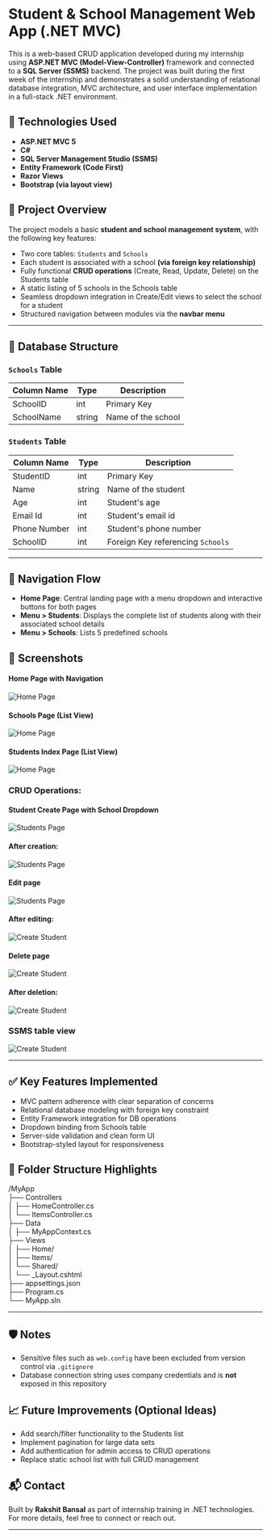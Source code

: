 # Student & School Management Web App (.NET MVC)  
  
This is a web-based CRUD application developed during my internship using **ASP.NET MVC (Model-View-Controller)** framework and connected to a **SQL Server (SSMS)** backend. 
The project was built during the first week of the internship and demonstrates a solid understanding of relational database integration, MVC architecture, and user interface implementation in a full-stack .NET environment.

## 🔧 Technologies Used

- **ASP.NET MVC 5**
- **C#**
- **SQL Server Management Studio (SSMS)**
- **Entity Framework (Code First)**
- **Razor Views**
- **Bootstrap (via layout view)**


## 📌 Project Overview

The project models a basic **student and school management system**, with the following key features:

- Two core tables: `Students` and `Schools`
- Each student is associated with a school **(via foreign key relationship)**
- Fully functional **CRUD operations** (Create, Read, Update, Delete) on the Students table
- A static listing of 5 schools in the Schools table
- Seamless dropdown integration in Create/Edit views to select the school for a student
- Structured navigation between modules via the **navbar menu**

---

## 📂 Database Structure

### `Schools` Table

| Column Name  | Type     | Description             |
|--------------|----------|-------------------------|
| SchoolID     | int      | Primary Key             |
| SchoolName   | string   | Name of the school      |

### `Students` Table

| Column Name  | Type     | Description                         |
|--------------|----------|-------------------------------------|
| StudentID    | int      | Primary Key                         |
| Name         | string   | Name of the student                 |
| Age          | int      | Student's age                       |
| Email Id     | int      | Student's email id                  |
| Phone Number | int      | Student's phone number              |
| SchoolID     | int      | Foreign Key referencing `Schools`   |



---



## 🧭 Navigation Flow

- **Home Page**: Central landing page with a menu dropdown and interactive buttons for both pages
- **Menu > Students**: Displays the complete list of students along with their associated school details
- **Menu > Schools**: Lists 5 predefined schools

## 📸 Screenshots



#### Home Page with Navigation

![Home Page](screenshots/ss7.jpg)
#### Schools Page (List View)
![Home Page](screenshots/ss8.jpg)
#### Students Index Page (List View)
![Home Page](screenshots/ss9.jpg)

### CRUD Operations:

#### Student Create Page with School Dropdown
![Students Page](screenshots/ss11.jpg)
#### After creation:
![Students Page](screenshots/ss10.jpg)

#### Edit page
![Students Page](screenshots/ss12.jpg)

#### After editing:
![Create Student](screenshots/ss13.jpg)

#### Delete page
![Create Student](screenshots/ss14.jpg)
#### After deletion:
![Create Student](screenshots/ss15.jpg)

### SSMS table view
![Create Student](screenshots/ss16.jpg)

---

## ✅ Key Features Implemented

- MVC pattern adherence with clear separation of concerns
- Relational database modeling with foreign key constraint
- Entity Framework integration for DB operations
- Dropdown binding from Schools table
- Server-side validation and clean form UI
- Bootstrap-styled layout for responsiveness


## 📁 Folder Structure Highlights
/MyApp  
├── Controllers  
│ ├── HomeController.cs  
│ └── ItemsController.cs  
├── Data  
│ ├── MyAppContext.cs  
├── Views  
│ ├── Home/  
│ ├── Items/  
│ └── Shared/  
│ └── _Layout.cshtml  
├── appsettings.json  
├── Program.cs  
└── MyApp.sln  

---

## 🛡️ Notes

- Sensitive files such as `web.config` have been excluded from version control via `.gitignore`
- Database connection string uses company credentials and is **not** exposed in this repository


## 📈 Future Improvements (Optional Ideas)

- Add search/filter functionality to the Students list
- Implement pagination for large data sets
- Add authentication for admin access to CRUD operations
- Replace static school list with full CRUD management


## 📬 Contact

Built by **Rakshit Bansal** as part of internship training in .NET technologies. For more details, feel free to connect or reach out.

---


